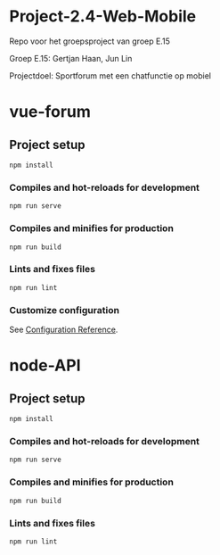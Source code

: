 # Project-2.4-Web-Mobile
Repo voor het groepsproject van groep E.15 

Groep E.15:
Gertjan Haan, 
Jun Lin

Projectdoel:
Sportforum met een chatfunctie op mobiel

# vue-forum

## Project setup
```
npm install
```

### Compiles and hot-reloads for development
```
npm run serve
```

### Compiles and minifies for production
```
npm run build
```

### Lints and fixes files
```
npm run lint
```

### Customize configuration
See [Configuration Reference](https://cli.vuejs.org/config/).

# node-API

## Project setup
```
npm install
```

### Compiles and hot-reloads for development
```
npm run serve
```

### Compiles and minifies for production
```
npm run build
```

### Lints and fixes files
```
npm run lint
```
